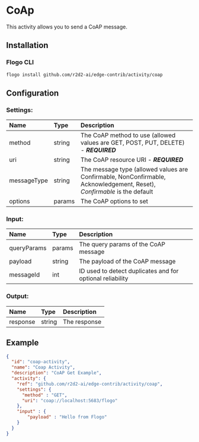 <!--
title: CoAP
weight: 4607
-->

# CoAp
This activity allows you to send a CoAP message.

## Installation

### Flogo CLI
```bash
flogo install github.com/r2d2-ai/edge-contrib/activity/coap
```

## Configuration

### Settings:
| Name        | Type   | Description
| :---        | :---   | :---
| method      | string | The CoAP method to use (allowed values are GET, POST, PUT, DELETE)  - ***REQUIRED***   
| uri         | string | The CoAP resource URI - ***REQUIRED***
| messageType | string | The message type (allowed values are Confirmable, NonConfirmable, Acknowledgement, Reset),  *Confirmable* is the default 
| options     | params | The CoAP options to set     

### Input: 

| Name       | Type   | Description
| :---       | :---   | :---
| queryParams| params | The query params of the CoAP message    
| payload    | string | The payload of the CoAP message   
| messageId  | int    | ID used to detect duplicates and for optional reliability
 

### Output:

| Name       | Type   | Description
| :---       | :---   | :---
| response   | string | The response

## Example

```json
{
  "id": "coap-activity",
  "name": "Coap Activity",
  "description": "CoAP Get Example",
  "activity": {
    "ref": "github.com/r2d2-ai/edge-contrib/activity/coap",
    "settings": {
      "method" : "GET",
      "uri": "coap://localhost:5683/flogo"
    },
    "input" : {
        "payload" : "Hello from Flogo"
    }
  }
}
```